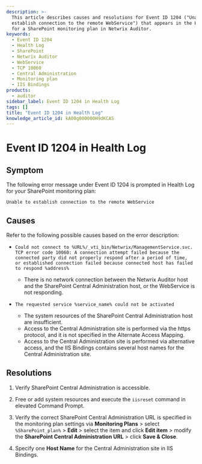 ```yaml
---
description: >-
  This article describes causes and resolutions for Event ID 1204 ("Unable to
  establish connection to the remote WebService") that appears in the Health Log
  for a SharePoint monitoring plan in Netwrix Auditor.
keywords:
  - Event ID 1204
  - Health Log
  - SharePoint
  - Netwrix Auditor
  - WebService
  - TCP 10060
  - Central Administration
  - Monitoring plan
  - IIS Bindings
products:
  - auditor
sidebar_label: Event ID 1204 in Health Log
tags: []
title: "Event ID 1204 in Health Log"
knowledge_article_id: kA00g000000H9dKCAS
---
```


# Event ID 1204 in Health Log

## Symptom

The following error message under Event ID 1204 is prompted in Health Log for your SharePoint monitoring plan:

```text
Unable to establish connection to the remote WebService
```

## Causes

Refer to the following possible causes based on the error description:

- 
  ```text
  Could not connect to %URL%/_vti_bin/Netwrix/ManagementService.svc.
  TCP error code 10060: A connection attempt failed because the connected party did not properly respond after a period of time,
  or established connection failed because connected host has failed to respond %address%
  ```
  - There is no network connection between the Netwrix Auditor host and the SharePoint Central Administration host, or the WebService is not responding.

- 
  ```text
  The requested service %service_name% could not be activated
  ```
  - The system resources of the SharePoint Central Administration host are insufficient.
  - Access to the Central Administration site is performed via the https protocol, and it is not specified in the Alternate Access Mapping.
  - Access to the Central Administration site is performed via alternative access, and the IIS Bindings contains several host names for the Central Administration site.

## Resolutions

1. Verify SharePoint Central Administration is accessible.

2. Free or add system resources and execute the `iisreset` command in elevated Command Prompt.

3. Verify the correct SharePoint Central Administration URL is specified in the monitoring plan settings via **Monitoring Plans** > select `%SharePoint_plan%` > **Edit** > select the item and click **Edit item** > modify the **SharePoint Central Administration URL** > click **Save & Close**.

4. Specify one **Host Name** for the Central Administration site in IIS Bindings.
